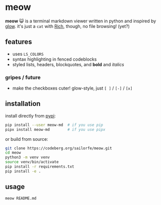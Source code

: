 # meow

**meow** 😺 is a terminal markdown viewer written in python and inspired by [glow](https://github.com/charmbracelet/glow). it's just a `cat` with [Rich](https://github.com/Textualize/rich), though, no file browsing! (yet?)

## features

- uses `LS_COLORS`
- syntax highlighting in fenced codeblocks
- styled lists, headers, blockquotes, and **bold** and *italics*

### gripes / future

- make the checkboxes cuter! glow-style, just `[ ]` / `[-]` / `[x]`

## installation

install directly from [pypi](https://pypi.org/project/meow-md):

```bash
pip install --user meow-md  # if you use pip
pipx install meow-md        # if you use pipx
```

or build from source:

```bash
git clone https://codeberg.org/sailorfe/meow.git
cd meow
python3 -m venv venv
source venv/bin/activate
pip install -r requirements.txt
pip install -e .
```

## usage

```bash
meow README.md
```

